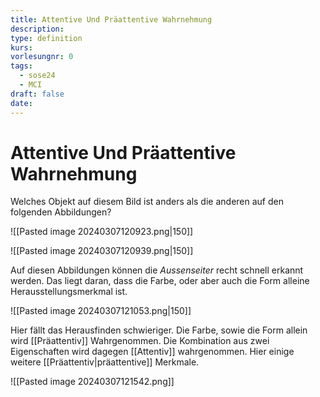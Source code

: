 ```yaml
---
title: Attentive Und Präattentive Wahrnehmung
description: 
type: definition
kurs: 
vorlesungnr: 0
tags:
  - sose24
  - MCI
draft: false
date:
---
```

# Attentive Und Präattentive Wahrnehmung

Welches Objekt auf diesem Bild ist anders als die anderen auf den folgenden Abbildungen?

![[Pasted image 20240307120923.png|150]]

![[Pasted image 20240307120939.png|150]]

Auf diesen Abbildungen können die *Aussenseiter* recht schnell erkannt werden. Das liegt daran, dass die Farbe, oder aber auch die Form alleine Herausstellungsmerkmal ist. 

![[Pasted image 20240307121053.png|150]]

Hier fällt das Herausfinden schwieriger. Die Farbe, sowie die Form allein wird [[Präattentiv]] Wahrgenommen. Die Kombination aus zwei Eigenschaften wird dagegen [[Attentiv]] wahrgenommen. Hier einige weitere [[Präattentiv|präattentive]] Merkmale.

![[Pasted image 20240307121542.png]]